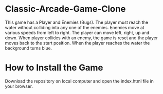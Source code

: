 # Classic-Arcade-Game-Clone
This game has a Player and Enemies (Bugs). The player must reach the water without colliding into any one of the enemies. Enemies move at various speeds from left to right. The player can move left, right, up and down. When player collides with an enemy, the game is reset and the player moves back to the start position. When the player reaches the water the background turns blue.

# How to Install the Game

Download the repository on local computer and open the index.html file in your browser.
